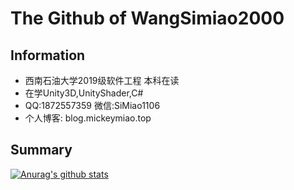 # The Github of WangSimiao2000

## Information

* 西南石油大学2019级软件工程 本科在读
* 在学Unity3D,UnityShader,C#
* QQ:1872557359 微信:SiMiao1106
* 个人博客: blog.mickeymiao.top

## Summary

[![Anurag's github stats](https://github-readme-stats.vercel.app/api?username=WangSimiao2000&show_icons=true&theme=dark)](https://github.com/anuraghazra/github-readme-stats)
